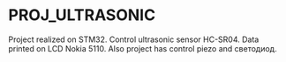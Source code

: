 # PROJ_ULTRASONIC
Project realized on STM32. Control ultrasonic sensor HC-SR04. Data printed on LCD Nokia 5110. Also project has control piezo and светодиод.

